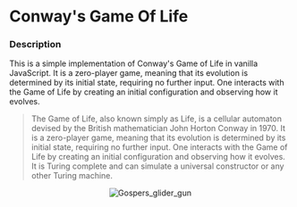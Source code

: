 # Conway's Game Of Life

### Description

This is a simple implementation of Conway's Game of Life in vanilla JavaScript. It is a zero-player game, meaning that its evolution is determined by its initial state, requiring no further input. One interacts with the Game of Life by creating an initial configuration and observing how it evolves.

> The Game of Life, also known simply as Life, is a cellular automaton devised by the British mathematician John Horton Conway in 1970.
> It is a zero-player game, meaning that its evolution is determined by its initial state, requiring no further input.
> One interacts with the Game of Life by creating an initial configuration and observing how it evolves. It is Turing complete and can simulate a universal constructor or any other Turing machine.

<div align="center">

![Gospers_glider_gun](https://github.com/rielara/game_of_life/assets/78863735/974b77f5-adce-4370-9525-cf96ae87aa27)


</div>
